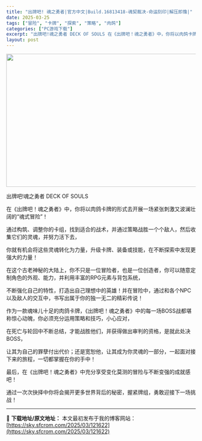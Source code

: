```yaml
---
title: "出牌吧! 魂之勇者|官方中文|Build.16813418-魂契裁决-命运刻印|解压即撸|"
date: 2025-03-25
tags: ["冒险", "卡牌", "探索", "策略", "肉鸽"]
categories: ["PC游戏下载"]
excerpt: "出牌吧!魂之勇者 DECK OF SOULS 在《出牌吧！魂之勇者》中，你将以肉鸽卡牌的形式去开展一场紧张刺激又波澜壮阔的“魂式冒险”！ 通过构筑、调整你的卡组，找到适合的战术，并通过策略战胜一个个敌人，然后收集它们的灵魂，并努力活下去， 你就有机会将这些灵魂转化为力量，升级卡牌、装备或技能，在不断&hellip;"
layout: post
---
```


<img class="aligncenter size-full wp-image-121587" src="https://sky.sfcrom.com/wp-content/uploads/2025/03/2025032501370861.webp" alt="" width="616" height="353" />

出牌吧!魂之勇者 DECK OF SOULS

在《出牌吧！魂之勇者》中，你将以肉鸽卡牌的形式去开展一场紧张刺激又波澜壮阔的“魂式冒险”！

通过构筑、调整你的卡组，找到适合的战术，并通过策略战胜一个个敌人，然后收集它们的灵魂，并努力活下去，

你就有机会将这些灵魂转化为力量，升级卡牌、装备或技能，在不断探索中发现更强大的力量！

在这个古老神秘的大陆上，你不只是一位冒险者，也是一位创造者，你可以随意定制角色的外观、能力，并利用丰富的RPG元素与背包系统，

不断强化自己的特性，打造出自己理想中的英雄！并在冒险中，通过和各个NPC以及敌人的交互中，书写出属于你的独一无二的精彩传说！

作为一款魂味儿十足的肉鸽卡牌，《出牌吧！魂之勇者》中的每一场BOSS战都堪称惊心动魄，你必须充分运用策略和技巧，小心应对，

在死亡与轮回中不断总结，才能战胜他们，并获得做出审判的资格，是就此处决BOSS，

让其为自己的罪孽付出代价；还是宽恕他，让其成为你灵魂的一部分，一起面对接下来的旅程，一切都掌握在你的手中！

最后，在《出牌吧！魂之勇者》中充分享受变化莫测的冒险与不断变强的成就感吧！

通过一次次抉择中你将会揭开更多世界背后的秘密，握紧牌组，勇敢迎接下一场挑战！

---
📖 **下载地址/原文地址：** 本文最初发布于我的博客网站：[https://sky.sfcrom.com/2025/03/121622](https://sky.sfcrom.com/2025/03/121622)

